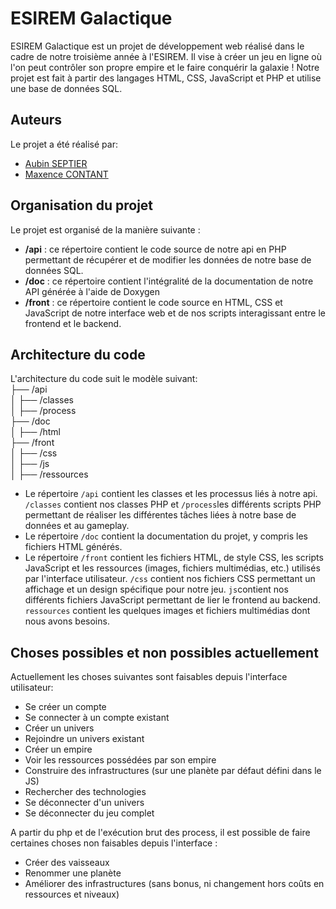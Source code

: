 # ESIREM Galactique

ESIREM Galactique est un projet de développement web réalisé dans le cadre de notre troisième année à l'ESIREM. Il vise à créer un jeu en ligne où l'on peut contrôler son propre empire et le faire conquérir la galaxie !
Notre projet est fait à partir des langages HTML, CSS, JavaScript et PHP et utilise une base de données SQL.

## Auteurs

Le projet a été réalisé par:
- [Aubin SEPTIER](https://github.com/AubinSeptier)
- [Maxence CONTANT](https://github.com/Maxencec21)

## Organisation du projet

Le projet est organisé de la manière suivante :

- **/api** : ce répertoire contient le code source de notre api en PHP permettant de récupérer et de modifier les données de notre base de données SQL.
- **/doc** : ce répertoire contient l'intégralité de la documentation de notre API générée à l'aide de Doxygen
- **/front** : ce répertoire contient le code source en HTML, CSS et JavaScript de notre interface web et de nos scripts interagissant entre le frontend et le backend.

## Architecture du code

L'architecture du code suit le modèle suivant:  
├── /api  
│ ├── /classes  
│ ├── /process  
├── /doc  
│ ├── /html  
├── /front  
│ ├── /css  
│ ├── /js  
│ ├── /ressources  


- Le répertoire `/api` contient les classes et les processus liés à notre api. `/classes` contient nos classes PHP et `/process`les différents scripts PHP permettant de réaliser les différentes tâches liées à notre base de données et au gameplay.
- Le répertoire `/doc` contient la documentation du projet, y compris les fichiers HTML générés.
- Le répertoire `/front` contient les fichiers HTML, de style CSS, les scripts JavaScript et les ressources (images, fichiers multimédias, etc.) utilisés par l'interface utilisateur. `/css` contient nos fichiers CSS permettant un affichage et un design spécifique pour notre jeu. 
`js`contient nos différents fichiers JavaScript permettant de lier le frontend au backend. `ressources` contient les quelques images et fichiers multimédias dont nous avons besoins. 

## Choses possibles et non possibles actuellement  

Actuellement les choses suivantes sont faisables depuis l'interface utilisateur:  
- Se créer un compte
- Se connecter à un compte existant
- Créer un univers
- Rejoindre un univers existant
- Créer un empire
- Voir les ressources possédées par son empire
- Construire des infrastructures (sur une planète par défaut défini dans le JS)
- Rechercher des technologies
- Se déconnecter d'un univers
- Se déconnecter du jeu complet

A partir du php et de l'exécution brut des process, il est possible de faire certaines choses non faisables depuis l'interface :  
- Créer des vaisseaux
- Renommer une planète
- Améliorer des infrastructures (sans bonus, ni changement hors coûts en ressources et niveaux)

